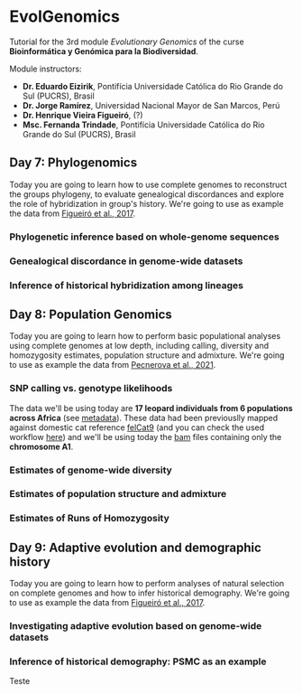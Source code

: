 # EvolGenomics
Tutorial for the 3rd module *Evolutionary Genomics*  of the curse **Bioinformática y Genómica para la Biodiversidad**.

Module instructors:
- **Dr. Eduardo Eizirik**, Pontifícia Universidade Católica do Rio Grande do Sul (PUCRS), Brasil
- **Dr. Jorge Ramírez**, Universidad Nacional Mayor de San Marcos, Perú
- **Dr. Henrique Vieira Figueiró**, (?)
- **Msc. Fernanda Trindade**, Pontifícia Universidade Católica do Rio Grande do Sul (PUCRS), Brasil

## Day 7: Phylogenomics
Today you are going to learn how to use complete genomes to reconstruct the groups phylogeny, to evaluate genealogical discordances and explore the role of hybridization in group's history. We're going to use as example the data from [Figueiró et al., 2017](https://www.science.org/doi/10.1126/sciadv.1700299).

### Phylogenetic inference based on whole-genome sequences
### Genealogical discordance in genome-wide datasets
### Inference of historical hybridization among lineages

## Day 8: Population Genomics
Today you are going to learn how to perform basic populational analyses using complete genomes at low depth, including calling, diversity and homozygosity estimates, population structure and admixture. We're going to use as example the data from [Pecnerova et al., 2021](https://doi.org/10.1016/j.cub.2021.01.064).

### SNP calling vs. genotype likelihoods
The data we'll be using today are **17 leopard individuals from 6 populations across Africa** (see [metadata](https://github.com/ffertrindade/EvolGenomics/blob/main/data/metadata.csv)). These data had been previouslly mapped against domestic cat reference [felCat9](https://www.ncbi.nlm.nih.gov/assembly/GCF_000181335.3) (and you can check the used workflow [here](https://github.com/ffertrindade/EvolGenomics/tree/main/workflows/fastq2bam)) and we'll be using today the [bam](https://github.com/ffertrindade/EvolGenomics/tree/main/data/leopard_population) files containing only the **chromosome A1**.

### Estimates of genome-wide diversity
### Estimates of population structure and admixture
### Estimates of Runs of Homozygosity

## Day 9: Adaptive evolution and demographic history
Today you are going to learn how to perform analyses of natural selection on complete genomes and how to infer historical demography. We're going to use as example the data from [Figueiró et al., 2017](https://www.science.org/doi/10.1126/sciadv.1700299).

### Investigating adaptive evolution based on genome-wide datasets
### Inference of historical demography: PSMC as an example


Teste
